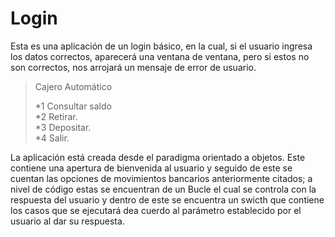 # Login

<p>
Esta es una aplicación de un login básico, en la cual, si el usuario ingresa los datos correctos, aparecerá una ventana de ventana, pero si estos no son correctos, nos arrojará un mensaje de error de usuario.
</p>

> Cajero Automático
>
>*1 Consultar saldo<br>*2 Retirar.<br>*3 Depositar.<br>*4 Salir.

<p>
La aplicación está creada desde el paradigma orientado a objetos. Este contiene una apertura de bienvenida al usuario y seguido de este se cuentan las opciones de movimientos bancarios anteriormente citados; a nivel de código estas se encuentran de un Bucle el cual se controla con la respuesta del usuario y dentro de este se encuentra un swicth que contiene los casos que se ejecutará dea cuerdo al parámetro establecido por el usuario al dar su respuesta.
</p>
